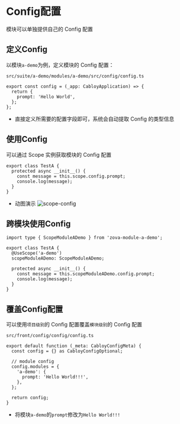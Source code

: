 # Config配置

模块可以单独提供自己的 Config 配置

## 定义Config

以模块`a-demo`为例，定义模块的 Config 配置：

`src/suite/a-demo/modules/a-demo/src/config/config.ts`

```typescript{3}
export const config = (_app: CabloyApplication) => {
  return {
    prompt: 'Hello World',
  };
};
```

- 直接定义所需要的配置字段即可，系统会自动提取 Config 的类型信息

## 使用Config

可以通过 Scope 实例获取模块的 Config 配置

```typescript{3-4}
export class TestA {
  protected async __init__() {
    const message = this.scope.config.prompt;
    console.log(message);
  }
}
```

- 动图演示
  ![scope-config](https://cabloy-1258265067.cos.ap-shanghai.myqcloud.com/image/scope-config.gif)

## 跨模块使用Config

```typescript{1,4-5,8-9}
import type { ScopeModuleADemo } from 'zova-module-a-demo';

export class TestA {
  @UseScope('a-demo')
  scopeModuleADemo: ScopeModuleADemo;

  protected async __init__() {
    const message = this.scopeModuleADemo.config.prompt;
    console.log(message);
  }
}
```

## 覆盖Config配置

可以使用`项目级别`的 Config 配置覆盖`模块级别`的 Config 配置

`src/front/config/config/config.ts`

```typescript{6-8}
export default function (_meta: CabloyConfigMeta) {
  const config = {} as CabloyConfigOptional;

  // module config
  config.modules = {
    'a-demo': {
      prompt: 'Hello World!!!',
    },
  };

  return config;
}
```

- 将模块`a-demo`的`prompt`修改为`Hello World!!!`
